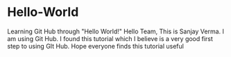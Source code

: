 # Hello-World
Learning Git Hub through "Hello World!"
Hello Team,
This is Sanjay Verma. I am using Git Hub. I found this tutorial which I believe is a very good first step to using GIt Hub.
Hope everyone finds this tutorial useful
